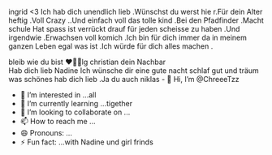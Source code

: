 ingrid <3 Ich hab dich unendlich lieb .Wünschst du werst hie r.Für dein Alter heftig .Voll Crazy ..Und einfach voll das tolle kind .Bei den Pfadfinder .Macht schule  Hat spass ist verrückt drauf für jeden scheisse zu haben .Und irgendwie .Erwachsen  voll komich .Ich bin für dich immer da in meinem ganzen Leben egal was ist .Ich würde für dich alles machen . 

bleib wie du bist ❤️💖💖lg christian dein Nachbar  
Hab dich lieb Nadine  Ich wünsche dir eine gute nacht schlaf gut und träum was schönes hab dich lieb .Ja du auch niklas - 👋 Hi, I’m @ChreeeTzz
- 👀 I’m interested in ...all
- 🌱 I’m currently learning ...tigether 
- 💞️ I’m looking to collaborate on ...
- 📫 How to reach me ...
- 😄 Pronouns: ...
- ⚡ Fun fact: ...with Nadine und girl frinds  

<!---
ChreeeTzz/ChreeeTzz is a ✨ special ✨ repository because its `README.md` (this file) appears on your GitHub 
